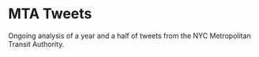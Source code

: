 # MTA Tweets
Ongoing analysis of a year and a half of tweets from the NYC Metropolitan Transit Authority.